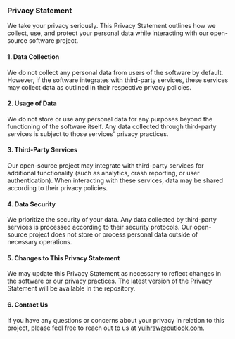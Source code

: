 ### Privacy Statement

We take your privacy seriously. This Privacy Statement outlines how we collect, use, and protect your personal data while interacting with our open-source software project.

#### 1. Data Collection
We do not collect any personal data from users of the software by default. However, if the software integrates with third-party services, these services may collect data as outlined in their respective privacy policies.

#### 2. Usage of Data
We do not store or use any personal data for any purposes beyond the functioning of the software itself. Any data collected through third-party services is subject to those services' privacy practices.

#### 3. Third-Party Services
Our open-source project may integrate with third-party services for additional functionality (such as analytics, crash reporting, or user authentication). When interacting with these services, data may be shared according to their privacy policies.

#### 4. Data Security
We prioritize the security of your data. Any data collected by third-party services is processed according to their security protocols. Our open-source project does not store or process personal data outside of necessary operations.

#### 5. Changes to This Privacy Statement
We may update this Privacy Statement as necessary to reflect changes in the software or our privacy practices. The latest version of the Privacy Statement will be available in the repository.

#### 6. Contact Us
If you have any questions or concerns about your privacy in relation to this project, please feel free to reach out to us at yuihrsw@outlook.com.